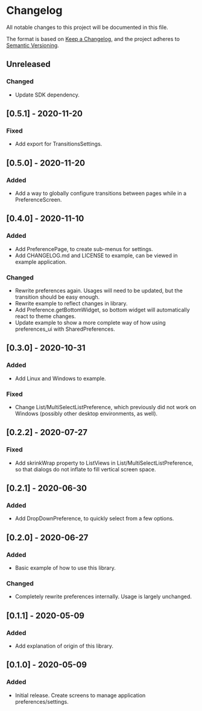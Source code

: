 # Changelog
All notable changes to this project will be documented in this file.

The format is based on [Keep a Changelog](https://keepachangelog.com/en/1.0.0/),
and the project adheres to [Semantic Versioning](https://semver.org/spec/v2.0.0.html).

## Unreleased
### Changed
- Update SDK dependency.

## [0.5.1] - 2020-11-20
### Fixed
 - Add export for TransitionsSettings.

## [0.5.0] - 2020-11-20
### Added
 - Add a way to globally configure transitions between pages while in a PreferenceScreen.

## [0.4.0] - 2020-11-10
### Added
 - Add PreferencePage, to create sub-menus for settings.
 - Add CHANGELOG.md and LICENSE to example, can be viewed in example application.
### Changed
 - Rewrite preferences again. Usages will need to be updated, but the transition should be easy enough.
 - Rewrite example to reflect changes in library.
 - Add Preference.getBottomWidget, so bottom widget will automatically react to theme changes.
 - Update example to show a more complete way of how using preferences_ui with SharedPreferences.

## [0.3.0] - 2020-10-31
### Added
 - Add Linux and Windows to example.
### Fixed
 - Change List/MultiSelectListPreference, which previously did not work on Windows (possibly other desktop environments, as well).

## [0.2.2] - 2020-07-27
### Fixed
 - Add skrinkWrap property to ListViews in List/MultiSelectListPreference, so that dialogs do not inflate to fill vertical screen space.

## [0.2.1] - 2020-06-30
### Added
 - Add DropDownPreference, to quickly select from a few options.

## [0.2.0] - 2020-06-27
### Added
 - Basic example of how to use this library.
### Changed
 - Completely rewrite preferences internally. Usage is largely unchanged.

## [0.1.1] - 2020-05-09
### Added
 - Add explanation of origin of this library.

## [0.1.0] - 2020-05-09
### Added
 - Initial release. Create screens to manage application preferences/settings.
